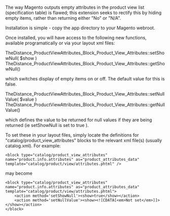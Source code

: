 The way Magento outputs empty attributes in the product view list (specification table) is flawed; this extension seeks to rectify this by hiding empty items, rather than returning either "No" or "N/A".

Installation is simple - copy the app directory to your Magento webroot.

Once installed, you will have access to the following new functions, available programatically or via your layout xml files:

  TheDistance_ProductViewAttributes_Block_Product_View_Attributes::setShowNull( $show )
  TheDistance_ProductViewAttributes_Block_Product_View_Attributes::getShowNull()
  
which switches display of empty items on or off. The default value for this is false.

  TheDistance_ProductViewAttributes_Block_Product_View_Attributes::setNullValue( $value ) 
  TheDistance_ProductViewAttributes_Block_Product_View_Attributes::getNullValue()
  
which defines the value to be returned for null values if they are being returned (ie setShowNull is set to true ).

To set these in your layout files, simply locate the definitions for "catalog/product_view_attributes" blocks to the relevant xml file(s) (usually catalog.xml). For example:

	<block type="catalog/product_view_attributes" name="product.info.attributes" as="product_attributes_data"  template="catalog/product/view/attributes.phtml" />

may become
	
	<block type="catalog/product_view_attributes" name="product.info.attributes" as="product_attributes_data"  template="catalog/product/view/attributes.phtml">
		<action method='setShowNull'><show>true</show></action>
		<action method='setNullValue'><show><![CDATA[<em>Not set</em>]]></show></action>
	</block>